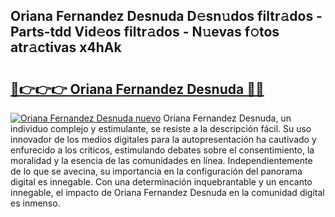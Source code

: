 ## Oriana Fernandez Desnuda D𝚎sn𝚞dos filtr𝚊dos - Parts-tdd Vid𝚎os filtr𝚊dos - N𝚞evas f𝚘tos atr𝚊ctivas x4hAk

# <h2><a href="http://mb2wliw.tromn.icu/?c=Oriana+Fernandez+Desnuda">🔗👉👉👉 Oriana Fernandez Desnuda 🔗🔗</a></h2>

[![Oriana Fernandez Desnuda nuevo](https://i.imgur.com/pEAQMta.gif)](http://mb2wliw.tromn.icu/?c=Oriana+Fernandez+Desnuda)
Oriana Fernandez Desnuda, un individuo complejo y estimulante, se resiste a la descripción fácil. Su uso innovador de los medios digitales para la autopresentación ha cautivado y enfurecido a los críticos, estimulando debates sobre el consentimiento, la moralidad y la esencia de las comunidades en línea. Independientemente de lo que se avecina, su importancia en la configuración del panorama digital es innegable. Con una determinación inquebrantable y un encanto innegable, el impacto de Oriana Fernandez Desnuda en la comunidad digital es inmenso.
